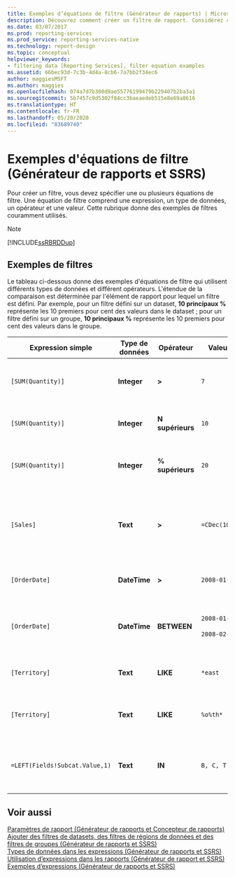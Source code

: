 ```yaml
---
title: Exemples d’équations de filtre (Générateur de rapports) | Microsoft Docs
description: Découvrez comment créer un filtre de rapport. Considérez ces exemples de filtres couramment utilisés pour créer les vôtres.
ms.date: 03/07/2017
ms.prod: reporting-services
ms.prod_service: reporting-services-native
ms.technology: report-design
ms.topic: conceptual
helpviewer_keywords:
- filtering data [Reporting Services], filter equation examples
ms.assetid: 66bec93d-7c3b-4d4a-8cb6-7a7bb2f34ec6
author: maggiesMSFT
ms.author: maggies
ms.openlocfilehash: 074a7d7b300d9ae55776199479b229407b2ba3a1
ms.sourcegitcommit: 5b7457c9d5302f84cc3baeaedeb515e8e69a8616
ms.translationtype: HT
ms.contentlocale: fr-FR
ms.lasthandoff: 05/20/2020
ms.locfileid: "83689740"
---
```

# <a name="filter-equation-examples-report-builder-and-ssrs"></a>Exemples d'équations de filtre (Générateur de rapports et SSRS)
  Pour créer un filtre, vous devez spécifier une ou plusieurs équations de filtre. Une équation de filtre comprend une expression, un type de données, un opérateur et une valeur. Cette rubrique donne des exemples de filtres couramment utilisés.  
  
> [!NOTE]  
>  [!INCLUDE[ssRBRDDup](../../includes/ssrbrddup-md.md)]  
  
## <a name="filter-examples"></a>Exemples de filtres  
 Le tableau ci-dessous donne des exemples d'équations de filtre qui utilisent différents types de données et différent opérateurs. L'étendue de la comparaison est déterminée par l'élément de rapport pour lequel un filtre est défini. Par exemple, pour un filtre défini sur un dataset, **10 principaux %** représente les 10 premiers pour cent des valeurs dans le dataset ; pour un filtre défini sur un groupe, **10 principaux %** représente les 10 premiers pour cent des valeurs dans le groupe.  
  
|Expression simple|Type de données|Opérateur|Valeur|Description|  
|-----------------------|---------------|--------------|-----------|-----------------|  
|`[SUM(Quantity)]`|**Integer**|**>**|`7`|Inclut des valeurs de données supérieures à 7.|  
|`[SUM(Quantity)]`|**Integer**|**N supérieurs**|`10`|Inclut les 10 premières valeurs de données.|  
|`[SUM(Quantity)]`|**Integer**|**% supérieurs**|`20`|Inclut les 20 premiers pour cent des valeurs de données.|  
|`[Sales]`|**Text**|**>**|`=CDec(100)`|Inclut toutes les valeurs de type System.Decimal (types de données money SQL) supérieures à 100 $.|  
|`[OrderDate]`|**DateTime**|**>**|`2008-01-01`|Inclut toutes les dates du 1er janvier 2008 à la date du jour.|  
|`[OrderDate]`|**DateTime**|**BETWEEN**|`2008-01-01`<br /><br /> `2008-02-01`|Inclut les dates à partir du 1er janvier 2008 jusqu'au 1er février 2008 compris.|  
|`[Territory]`|**Text**|**LIKE**|`*east`|Tous les noms de secteurs qui se terminent par « est ».|  
|`[Territory]`|**Text**|**LIKE**|`%o%th*`|Tous les secteurs dont le nom commence par Nord et Sud.|  
|`=LEFT(Fields!Subcat.Value,1)`|**Text**|**IN**|`B, C, T`|Toutes les valeurs de sous-catégorie commençant par les lettres B, C ou T.|  
  
## <a name="see-also"></a>Voir aussi  
 [Paramètres de rapport &#40;Générateur de rapports et Concepteur de rapports&#41;](../../reporting-services/report-design/report-parameters-report-builder-and-report-designer.md)   
 [Ajouter des filtres de datasets, des filtres de régions de données et des filtres de groupes &#40;Générateur de rapports et SSRS&#41;](../../reporting-services/report-design/add-dataset-filters-data-region-filters-and-group-filters.md)   
 [Types de données dans les expressions &#40;Générateur de rapports et SSRS&#41;](../../reporting-services/report-design/data-types-in-expressions-report-builder-and-ssrs.md)   
 [Utilisation d’expressions dans les rapports &#40;Générateur de rapport et SSRS&#41;](../../reporting-services/report-design/expression-uses-in-reports-report-builder-and-ssrs.md)   
 [Exemples d’expressions &#40;Générateur de rapports et SSRS&#41;](../../reporting-services/report-design/expression-examples-report-builder-and-ssrs.md)  
  
  
